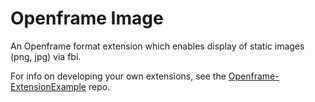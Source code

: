 # Openframe Image

An Openframe format extension which enables display of static images (png, jpg) via fbi.

For info on developing your own extensions, see the [Openframe-ExtensionExample](https://github.com/OpenframeProject/Openframe-ExtensionExample) repo.